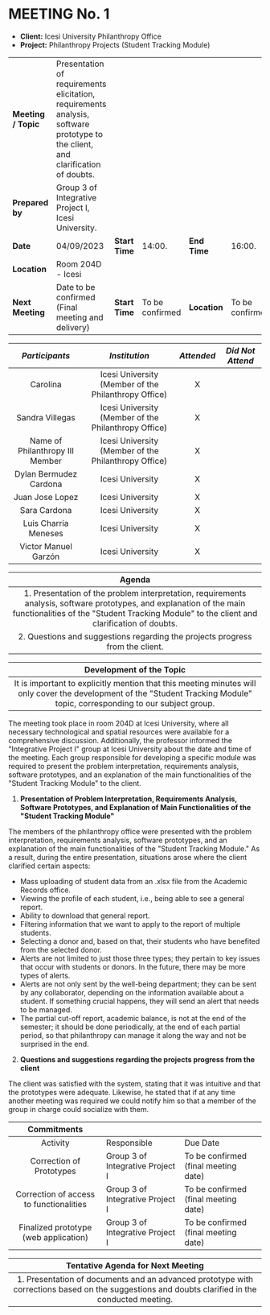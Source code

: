 # **MEETING No. 1**
 - **Client:** Icesi University Philanthropy Office
 - **Project:** Philanthropy Projects (Student Tracking Module)

$$$$

| | | | | | |
| :- | :- | :- | :- | :- | :- |
| **Meeting / Topic** | Presentation of requirements elicitation, requirements analysis, software prototype to the client, and clarification of doubts.
|**Prepared by**|Group 3 of Integrative Project I, Icesi University.|||
|**Date**|04/09/2023|**Start Time** |14:00.|**End Time**|16:00.|
|**Location**|Room 204D - Icesi|||||
|**Next Meeting**|Date to be confirmed (Final meeting and delivery)|**Start Time** |To be confirmed|**Location**|To be confirmed|

$$$$

| *Participants* | *Institution* | *Attended* | *Did Not Attend* |
| :-: | :-: | :-: | :-: |
| Carolina | Icesi University (Member of the Philanthropy Office) | X | |
| Sandra Villegas | Icesi University (Member of the Philanthropy Office) | X | |
| Name of Philanthropy III Member | Icesi University (Member of the Philanthropy Office) | X | |
| Dylan Bermudez Cardona | Icesi University | X | |
| Juan Jose Lopez | Icesi University | X | |
| Sara Cardona | Icesi University | X | |
| Luis Charria Meneses | Icesi University | X | |
| Victor Manuel Garzón | Icesi University | X | |

$$$$

| **Agenda** |
| :-: |
| 1. Presentation of the problem interpretation, requirements analysis, software prototypes, and explanation of the main functionalities of the "Student Tracking Module" to the client and clarification of doubts. |
| 2. Questions and suggestions regarding the projects progress from the client. |

$$$$

| **Development of the Topic** |
| :-: |
| It is important to explicitly mention that this meeting minutes will only cover the development of the "Student Tracking Module" topic, corresponding to our subject group.

$$$$

The meeting took place in room 204D at Icesi University, where all necessary technological and spatial resources were available for a comprehensive discussion. Additionally, the professor informed the "Integrative Project I" group at Icesi University about the date and time of the meeting. Each group responsible for developing a specific module was required to present the problem interpretation, requirements analysis, software prototypes, and an explanation of the main functionalities of the "Student Tracking Module" to the client.

1. **Presentation of Problem Interpretation, Requirements Analysis, Software Prototypes, and Explanation of Main Functionalities of the "Student Tracking Module"**

  The members of the philanthropy office were presented with the problem interpretation, requirements analysis, software prototypes, and an explanation of the main functionalities of the "Student Tracking Module." As a result, during the entire presentation, situations arose where the client clarified certain aspects:
  - Mass uploading of student data from an .xlsx file from the Academic Records office.
  - Viewing the profile of each student, i.e., being able to see a general report.
  - Ability to download that general report.
  - Filtering information that we want to apply to the report of multiple students.
  - Selecting a donor and, based on that, their students who have benefited from the selected donor.
  - Alerts are not limited to just those three types; they pertain to key issues that occur with students or donors. In the future, there may be more types of alerts.
  - Alerts are not only sent by the well-being department; they can be sent by any collaborator, depending on the information available about a student. If something crucial happens, they will send an alert that needs to be managed.
  - The partial cut-off report, academic balance, is not at the end of the semester; it should be done periodically, at the end of each partial period, so that philanthropy can manage it along the way and not be surprised in the end.

2. **Questions and suggestions regarding the projects progress from the client**
  
  The client was satisfied with the system, stating that it was intuitive and that the prototypes were adequate. Likewise, he stated that if at any time another meeting was required we could notify him so that a member of the group in charge could socialize with them.

$$$$

| **Commitments** | | |
| :-: | :- | :- |
| Activity | Responsible | Due Date |
| Correction of Prototypes | Group 3 of Integrative Project I | To be confirmed (final meeting date) |
| Correction of access to functionalities | Group 3 of Integrative Project I | To be confirmed (final meeting date) |
| Finalized prototype (web application) | Group 3 of Integrative Project I | To be confirmed (final meeting date) |

$$$$

| **Tentative Agenda for Next Meeting** |
| :-: |
| 1. Presentation of documents and an advanced prototype with corrections based on the suggestions and doubts clarified in the conducted meeting. |